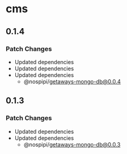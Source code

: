 # cms

## 0.1.4

### Patch Changes

- Updated dependencies
- Updated dependencies
- Updated dependencies
  - @nospipi/getaways-mongo-db@0.0.4

## 0.1.3

### Patch Changes

- Updated dependencies
- Updated dependencies
  - @nospipi/getaways-mongo-db@0.0.3
